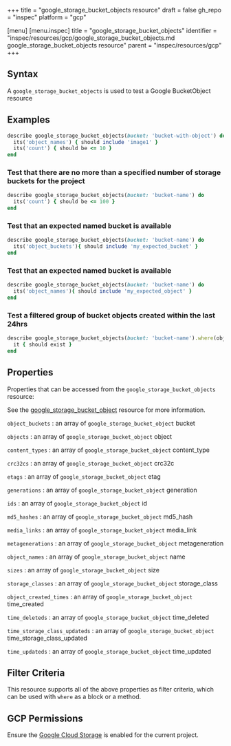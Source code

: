 +++
title = "google_storage_bucket_objects resource"
draft = false
gh_repo = "inspec"
platform = "gcp"

[menu]
  [menu.inspec]
    title = "google_storage_bucket_objects"
    identifier = "inspec/resources/gcp/google_storage_bucket_objects.md google_storage_bucket_objects resource"
    parent = "inspec/resources/gcp"
+++

## Syntax

A `google_storage_bucket_objects` is used to test a Google BucketObject resource

## Examples

```ruby
describe google_storage_bucket_objects(bucket: 'bucket-with-object') do
  its('object_names') { should include 'image1' }
  its('count') { should be <= 10 }
end
```

### Test that there are no more than a specified number of storage buckets for the project

```ruby
describe google_storage_bucket_objects(bucket: 'bucket-name') do
  its('count') { should be <= 100 }
end
```

### Test that an expected named bucket is available

```ruby
describe google_storage_bucket_objects(bucket: 'bucket-name') do
  its('object_buckets'){ should include 'my_expected_bucket' }
end
```

### Test that an expected named bucket is available

```ruby
describe google_storage_bucket_objects(bucket: 'bucket-name') do
  its('object_names'){ should include 'my_expected_object' }
end
```

### Test a filtered group of bucket objects created within the last 24hrs

```ruby
describe google_storage_bucket_objects(bucket: 'bucket-name').where(object_created_time > Time.now - 60*60*24) do
  it { should exist }
end
```

## Properties

Properties that can be accessed from the `google_storage_bucket_objects` resource:

See the [google_storage_bucket_object](/inspec/resources/google_storage_bucket_object/#properties) resource for more information.

`object_buckets`
: an array of `google_storage_bucket_object` bucket

`objects`
: an array of `google_storage_bucket_object` object

`content_types`
: an array of `google_storage_bucket_object` content_type

`crc32cs`
: an array of `google_storage_bucket_object` crc32c

`etags`
: an array of `google_storage_bucket_object` etag

`generations`
: an array of `google_storage_bucket_object` generation

`ids`
: an array of `google_storage_bucket_object` id

`md5_hashes`
: an array of `google_storage_bucket_object` md5_hash

`media_links`
: an array of `google_storage_bucket_object` media_link

`metagenerations`
: an array of `google_storage_bucket_object` metageneration

`object_names`
: an array of `google_storage_bucket_object` name

`sizes`
: an array of `google_storage_bucket_object` size

`storage_classes`
: an array of `google_storage_bucket_object` storage_class

`object_created_times`
: an array of `google_storage_bucket_object` time_created

`time_deleteds`
: an array of `google_storage_bucket_object` time_deleted

`time_storage_class_updateds`
: an array of `google_storage_bucket_object` time_storage_class_updated

`time_updateds`
: an array of `google_storage_bucket_object` time_updated

## Filter Criteria

This resource supports all of the above properties as filter criteria, which can be used
with `where` as a block or a method.

## GCP Permissions

Ensure the [Google Cloud Storage](https://console.cloud.google.com/apis/library/storage-component.googleapis.com/) is enabled for the current project.
